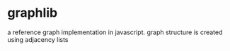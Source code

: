 # graphlib
a reference graph implementation in javascript.
graph structure is created using adjacency lists

